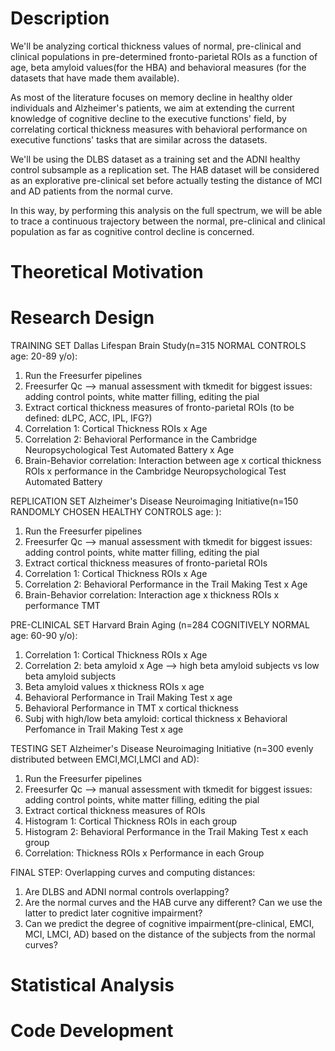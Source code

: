 # Description
We'll be analyzing cortical thickness values of normal, pre-clinical and clinical populations in pre-determined fronto-parietal ROIs as a function of age, beta amyloid values(for the HBA) and behavioral measures (for the datasets that have made them available).

As most of the literature focuses on memory decline in healthy older individuals and Alzheimer's patients, we aim at extending the current knowledge of cognitive decline to the executive functions' field, by correlating cortical thickness measures with behavioral performance on executive functions' tasks that are similar across the datasets.

We'll be using the DLBS dataset as a training set and the ADNI healthy control subsample as a replication set. The HAB dataset will be considered as an explorative pre-clinical set before actually testing the distance of MCI and AD patients from the normal curve.

In this way, by performing this analysis on the full spectrum, we will be able to trace a continuous trajectory between the normal, pre-clinical and clinical population as far as cognitive control decline is concerned.

# Theoretical Motivation
# Research Design
TRAINING SET
Dallas Lifespan Brain Study(n=315 NORMAL CONTROLS age: 20-89 y/o):
1. Run the Freesurfer pipelines
2. Freesurfer Qc --> manual assessment with tkmedit for biggest issues: adding control points, white matter filling, editing the pial 
3. Extract cortical thickness measures of fronto-parietal ROIs (to be defined: dLPC, ACC, IPL, IFG?)
4. Correlation 1: Cortical Thickness ROIs x Age
5. Correlation 2: Behavioral Performance in the Cambridge Neuropsychological Test Automated Battery x Age
4. Brain-Behavior correlation: Interaction between age x cortical thickness ROIs x performance in the Cambridge Neuropsychological Test Automated Battery

REPLICATION SET
Alzheimer's Disease Neuroimaging Initiative(n=150 RANDOMLY CHOSEN HEALTHY CONTROLS age:   ):
1. Run the Freesurfer pipelines
2. Freesurfer Qc --> manual assessment with tkmedit for biggest issues: adding control points, white matter filling, editing the pial 
3. Extract cortical thickness measures of fronto-parietal ROIs
4. Correlation 1: Cortical Thickness ROIs x Age
5. Correlation 2: Behavioral Performance in the Trail Making Test x Age
6. Brain-Behavior correlation: Interaction age x thickness ROIs x performance TMT

PRE-CLINICAL SET
Harvard Brain Aging (n=284 COGNITIVELY NORMAL age: 60-90 y/o):
1. Correlation 1: Cortical Thickness ROIs x Age
2. Correlation 2: beta amyloid x Age --> high beta amyloid subjects vs low beta amyloid subjects
3. Beta amyloid values x thickness ROIs x age
4. Behavioral Performance in Trail Making Test x age 
5. Behavioral Performance in TMT x cortical thickness
6. Subj with high/low beta amyloid: cortical thickness x Behavioral Perfomance in Trail Making Test x age

TESTING SET
Alzheimer's Disease Neuroimaging Initiative (n=300 evenly distributed between EMCI,MCI,LMCI and AD):
1. Run the Freesurfer pipelines
2. Freesurfer Qc --> manual assessment with tkmedit for biggest issues: adding control points, white matter filling, editing the pial 
3. Extract cortical thickness measures of ROIs
4. Histogram 1: Cortical Thickness ROIs in each group
5. Histogram 2: Behavioral Performance in the Trail Making Test x each group
6. Correlation: Thickness ROIs x Performance in each Group

FINAL STEP:
Overlapping curves and computing distances:
1. Are DLBS and ADNI normal controls overlapping?
2. Are the normal curves and the HAB curve any different? Can we use the latter to predict later cognitive impairment?
3. Can we predict the degree of cognitive impairment(pre-clinical, EMCI, MCI, LMCI, AD) based on the distance of the subjects from the normal curves? 


# Statistical Analysis
# Code Development 
